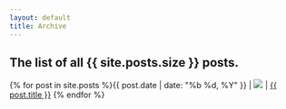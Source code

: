 ```yaml
---
layout: default
title: Archive
---
```

<h2 id="intro">The list of all {{ site.posts.size }} posts.</h2>
<div markdown="1">
{% for post in site.posts %}{{ post.date | date: "%b %d, %Y" }} |&nbsp;<img class="archive" src="/images/{{ post.layout }}.gif">&nbsp;| <a href="{{ post.url }}">{{ post.title }}</a>
{% endfor %}
</div>